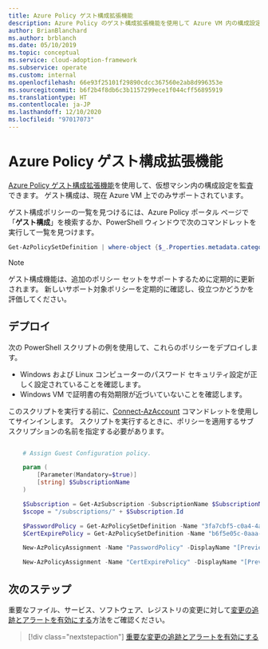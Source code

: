 ```yaml
---
title: Azure Policy ゲスト構成拡張機能
description: Azure Policy のゲスト構成拡張機能を使用して Azure VM 内の構成設定を監査する方法を、Azure 向けのクラウド導入フレームワークを使用して学習します。
author: BrianBlanchard
ms.author: brblanch
ms.date: 05/10/2019
ms.topic: conceptual
ms.service: cloud-adoption-framework
ms.subservice: operate
ms.custom: internal
ms.openlocfilehash: 66e93f25101f29890cdcc367560e2ab8d996353e
ms.sourcegitcommit: b6f2b4f8db6c3b1157299ece1f044cff56895919
ms.translationtype: HT
ms.contentlocale: ja-JP
ms.lasthandoff: 12/10/2020
ms.locfileid: "97017073"
---
```

# <a name="azure-policy-guest-configuration-extension"></a>Azure Policy ゲスト構成拡張機能

[Azure Policy ゲスト構成拡張機能](/azure/governance/policy/concepts/guest-configuration)を使用して、仮想マシン内の構成設定を監査できます。 ゲスト構成は、現在 Azure VM 上でのみサポートされています。

ゲスト構成ポリシーの一覧を見つけるには、Azure Policy ポータル ページで「**ゲスト構成**」を検索するか、PowerShell ウィンドウで次のコマンドレットを実行して一覧を見つけます。

```powershell
Get-AzPolicySetDefinition | where-object {$_.Properties.metadata.category -eq "Guest Configuration"}
```

> [!NOTE]
> ゲスト構成機能は、追加のポリシー セットをサポートするために定期的に更新されます。 新しいサポート対象ポリシーを定期的に確認し、役立つかどうかを評価してください。

## <a name="deployment"></a>デプロイ

次の PowerShell スクリプトの例を使用して、これらのポリシーをデプロイします。

- Windows および Linux コンピューターのパスワード セキュリティ設定が正しく設定されていることを確認します。
- Windows VM で証明書の有効期限が近づいていないことを確認します。

 このスクリプトを実行する前に、[Connect-AzAccount](/powershell/module/az.accounts/connect-azaccount?view=azps-2.1.0) コマンドレットを使用してサインインします。 スクリプトを実行するときに、ポリシーを適用するサブスクリプションの名前を指定する必要があります。

```powershell

    # Assign Guest Configuration policy.

    param (
        [Parameter(Mandatory=$true)]
        [string] $SubscriptionName
    )

    $Subscription = Get-AzSubscription -SubscriptionName $SubscriptionName
    $scope = "/subscriptions/" + $Subscription.Id

    $PasswordPolicy = Get-AzPolicySetDefinition -Name "3fa7cbf5-c0a4-4a59-85a5-cca4d996d5a6"
    $CertExpirePolicy = Get-AzPolicySetDefinition -Name "b6f5e05c-0aaa-4337-8dd4-357c399d12ae"

    New-AzPolicyAssignment -Name "PasswordPolicy" -DisplayName "[Preview]: Audit that password security settings are set correctly inside Linux and Windows machines" -Scope $scope -PolicySetDefinition $PasswordPolicy -AssignIdentity -Location eastus

    New-AzPolicyAssignment -Name "CertExpirePolicy" -DisplayName "[Preview]: Audit that certificates are not expiring on Windows VMs" -Scope $scope -PolicySetDefinition $CertExpirePolicy -AssignIdentity -Location eastus

```

## <a name="next-steps"></a>次のステップ

重要なファイル、サービス、ソフトウェア、レジストリの変更に対して[変更の追跡とアラートを有効にする](./enable-tracking-alerting.md)方法をご確認ください。

> [!div class="nextstepaction"]
> [重要な変更の追跡とアラートを有効にする](./enable-tracking-alerting.md)
